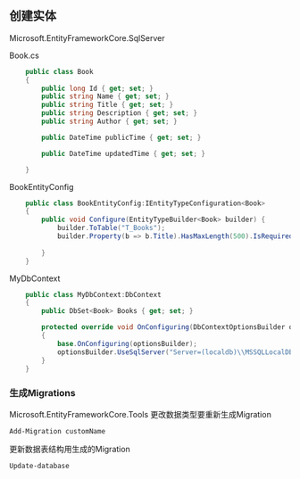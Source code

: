 

## 创建实体

Microsoft.EntityFrameworkCore.SqlServer

Book.cs
```cs
    public class Book
    {
        public long Id { get; set; }
        public string Name { get; set; }
        public string Title { get; set; }
        public string Description { get; set; }
        public string Author { get; set; }

        public DateTime publicTime { get; set; }

        public DateTime updatedTime { get; set; }

    }

```

BookEntityConfig
```cs
    public class BookEntityConfig:IEntityTypeConfiguration<Book>
    {
        public void Configure(EntityTypeBuilder<Book> builder) {
            builder.ToTable("T_Books");
            builder.Property(b => b.Title).HasMaxLength(500).IsRequired();
        
        }
    }
```

MyDbContext
```cs
    public class MyDbContext:DbContext      
    {
        public DbSet<Book> Books { get; set; }

        protected override void OnConfiguring(DbContextOptionsBuilder optionsBuilder)
        {
            base.OnConfiguring(optionsBuilder);
            optionsBuilder.UseSqlServer("Server=(localdb)\\MSSQLLocalDB;Database=c-sharp-learn;Trusted_Connection=True");
        }
    }

```

### 生成Migrations

Microsoft.EntityFrameworkCore.Tools
更改数据类型要重新生成Migration 
```PM
Add-Migration customName
```

更新数据表结构用生成的Migration

```PM
Update-database
```